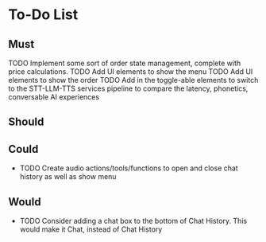 # To-Do List

## Must

<!-- - TODO Change show history button text -->
<!-- - TODO Have Chat History Panel show who is speaking -->
<!-- - TODO Chat History, Align user right and assistant left, color -->
<!-- - TODO Chat History, have it keep up to the bottom always. -->
<!-- - TODO grounding in the history, help it show up correctly in the chat history. Consider removing it from the normal area when chat history is shown -->
<!-- - TODO increase the silence duration, edit the sensitivity -->
<!-- TODO Get search tool up and running with realtime -->
TODO Implement some sort of order state management, complete with price calculations.
TODO Add UI elements to show the menu
TODO Add UI elements to show the order
TODO Add in the toggle-able elements to switch to the STT-LLM-TTS services pipeline to compare the latency, phonetics, conversable AI experiences


## Should

<!-- - TODO Add PDF view in a left side panel for all files that are grounded on -->

## Could

- TODO Create audio actions/tools/functions to open and close chat history as well as show menu

## Would

<!-- - TODO Add timestamp (7:10 AM in the middle, small) if a message hasn't been added in a few minutes.  -->
<!-- - TODO Add a dark theme -->
- TODO Consider adding a chat box to the bottom of Chat History. This would make it Chat, instead of Chat History
